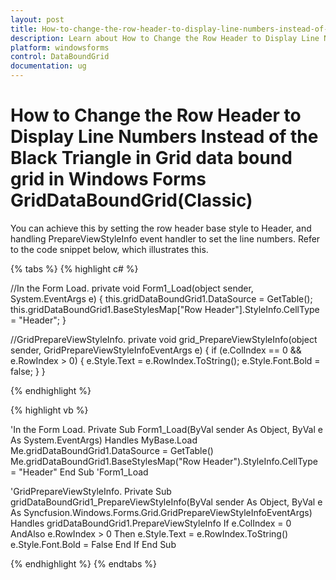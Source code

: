 ```yaml
---
layout: post
title: How-to-change-the-row-header-to-display-line-numbers-instead-of-the-black-triangle-in-GridDataBoundGrid | Windows Forms | Syncfusion
description: Learn about How to Change the Row Header to Display Line Numbers Instead of the Black Triangle in Griddataboundgrid support in Syncfusion Windows Forms GridDataBoundGrid(Classic) control and more details.
platform: windowsforms
control: DataBoundGrid
documentation: ug
---
```


# How to Change the Row Header to Display Line Numbers Instead of the Black Triangle in Grid data bound grid in Windows Forms GridDataBoundGrid(Classic)

You can achieve this by setting the row header base style to Header, and handling PrepareViewStyleInfo event handler to set the line numbers. Refer to the code snippet below, which illustrates this.

{% tabs %}
{% highlight c# %}

//In the Form Load.
private void Form1_Load(object sender, System.EventArgs e)
{
    this.gridDataBoundGrid1.DataSource = GetTable();
    this.gridDataBoundGrid1.BaseStylesMap["Row Header"].StyleInfo.CellType = "Header";
}

//GridPrepareViewStyleInfo.
private void grid_PrepareViewStyleInfo(object sender, GridPrepareViewStyleInfoEventArgs e)
{
    if (e.ColIndex == 0 && e.RowIndex > 0)
    {
        e.Style.Text = e.RowIndex.ToString();
        e.Style.Font.Bold = false;
    }
}

{% endhighlight %}

{% highlight vb %}

'In the Form Load.
Private Sub Form1_Load(ByVal sender As Object, ByVal e As System.EventArgs) Handles MyBase.Load
Me.gridDataBoundGrid1.DataSource = GetTable()
Me.gridDataBoundGrid1.BaseStylesMap("Row Header").StyleInfo.CellType = "Header"
End Sub 'Form1_Load

'GridPrepareViewStyleInfo.
Private Sub gridDataBoundGrid1_PrepareViewStyleInfo(ByVal sender As Object, ByVal e As Syncfusion.Windows.Forms.Grid.GridPrepareViewStyleInfoEventArgs) Handles gridDataBoundGrid1.PrepareViewStyleInfo
If e.ColIndex = 0 AndAlso e.RowIndex > 0 Then
e.Style.Text = e.RowIndex.ToString()
e.Style.Font.Bold = False
End If
End Sub

{% endhighlight %}
{% endtabs %}
